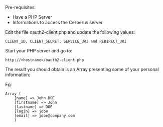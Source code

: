 Pre-requisites:

* Have a PHP Server
* Informations to access the Cerberus server

Edit the file oauth2-client.php and update the following values:

```
CLIENT_ID, CLIENT_SECRET, SERVICE_URI and REDIRECT_URI
```

Start your PHP server and go to:

```
http://<hostname>/oauth2-client.php
```

The result you should obtain is an Array presenting some of your personal information:

Eg:
```
Array (
	[name] => John DOE
    [firstname] => John
    [lastname] => DOE
    [login] => jdoe
    [email] => jdoe@company.com
    )
```